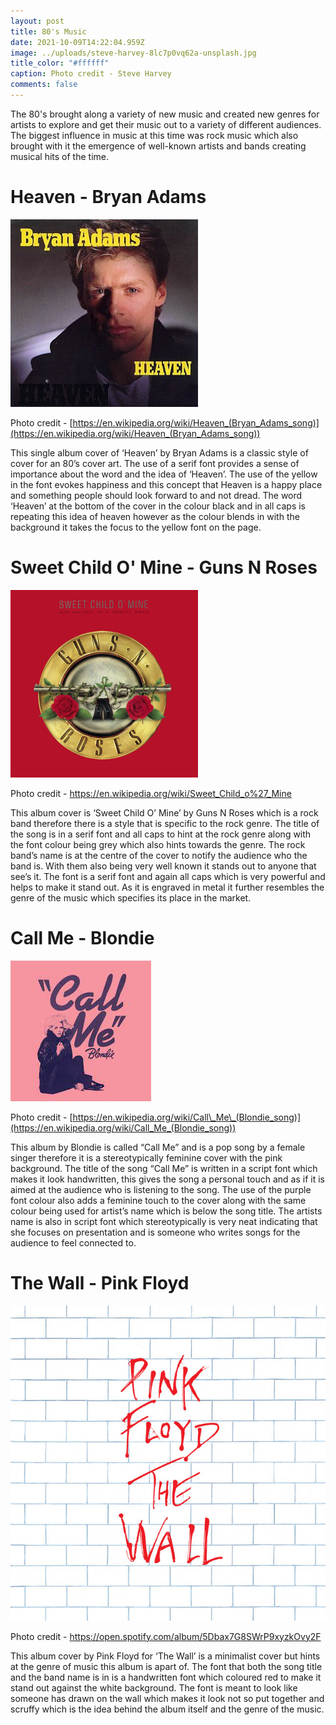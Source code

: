 ```yaml
---
layout: post
title: 80's Music
date: 2021-10-09T14:22:04.959Z
image: ../uploads/steve-harvey-8lc7p0vq62a-unsplash.jpg
title_color: "#ffffff"
caption: Photo credit - Steve Harvey
comments: false
---
```

The 80's brought along a variety of new music and created new genres for artists to explore and get their music out to a variety of different audiences. The biggest influence in music at this time was rock music which also brought with it the emergence of well-known artists and bands creating musical hits of the time. 



# Heaven - Bryan Adams

![](../uploads/bryanadams_-_heaven_cover.jpg "Heaven - Bryan Adams")

Photo credit - [https://en.wikipedia.org/wiki/Heaven_(Bryan_Adams_song)](https://en.wikipedia.org/wiki/Heaven_(Bryan_Adams_song))

This single album cover of ‘Heaven’ by Bryan Adams is a classic style of cover for an 80’s cover art. The use of a serif font provides a sense of importance about the word and the idea of ‘Heaven’. The use of the yellow in the font evokes happiness and this concept that Heaven is a happy place and something people should look forward to and not dread. The word ‘Heaven’ at the bottom of the cover in the colour black and in all caps is repeating this idea of heaven however as the colour blends in with the background it takes the focus to the yellow font on the page. 



# Sweet Child O' Mine - Guns N Roses

![](../uploads/guns_n-_roses_-_sweet_child_o-_mine.png "Sweet Child O' Mine - Guns N Roses")

Photo credit - <https://en.wikipedia.org/wiki/Sweet_Child_o%27_Mine>

This album cover is ‘Sweet Child O’ Mine’ by Guns N Roses which is a rock band therefore there is a style that is specific to the rock genre. The title of the song is in a serif font and all caps to hint at the rock genre along with the font colour being grey which also hints towards the genre. The rock band’s name is at the centre of the cover to notify the audience who the band is. With them also being very well known it stands out to anyone that see’s it. The font is a serif font and again all caps which is very powerful and helps to make it stand out. As it is engraved in metal it further resembles the genre of the music which specifies its place in the market.



# Call Me - Blondie

![](../uploads/unknown.jpeg "Call Me - Blondie")

Photo credit - [https://en.wikipedia.org/wiki/Call\_Me\_(Blondie_song)](https://en.wikipedia.org/wiki/Call_Me_(Blondie_song))

This album by Blondie is called “Call Me” and is a pop song by a female singer therefore it is a stereotypically feminine cover with the pink background. The title of the song “Call Me” is written in a script font which makes it look handwritten, this gives the song a personal touch and as if it is aimed at the audience who is listening to the song. The use of the purple font colour also adds a feminine touch to the cover along with the same colour being used for artist’s name which is below the song title. The artists name is also in script font which stereotypically is very neat indicating that she focuses on presentation and is someone who writes songs for the audience to feel connected to. 



# The Wall - Pink Floyd

![](../uploads/ab67616d0000b273288d32d88a616b9a278ddc07.jpeg "The Wall - Pink Floyd")

Photo credit - <https://open.spotify.com/album/5Dbax7G8SWrP9xyzkOvy2F>

This album cover by Pink Floyd for ‘The Wall’ is a minimalist cover but hints at the genre of music this album is apart of. The font that both the song title and the band name is in is a handwritten font which coloured red to make it stand out against the white background. The font is meant to look like someone has drawn on the wall which makes it look not so put together and scruffy which is the idea behind the album itself and the genre of the music.